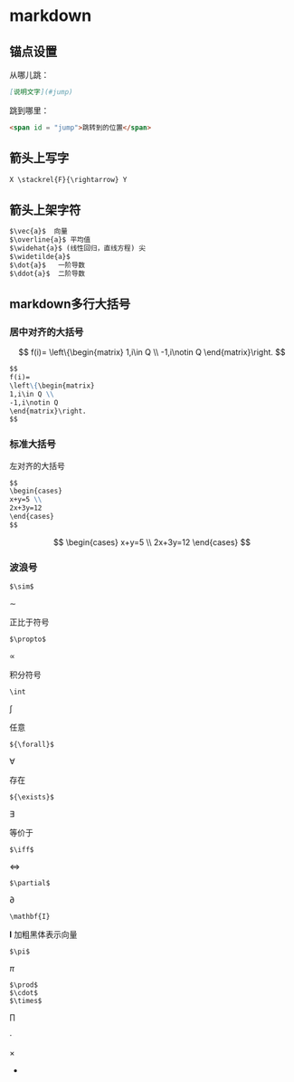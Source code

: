 # markdown

## 锚点设置

从哪儿跳：

```markdown
[说明文字](#jump)
```

跳到哪里：

```markdown
<span id = "jump">跳转到的位置</span>
```

## 箭头上写字

```markdown
X \stackrel{F}{\rightarrow} Y
```



## 箭头上架字符

```markdown
$\vec{a}$  向量
$\overline{a}$ 平均值
$\widehat{a}$ (线性回归，直线方程) 尖
$\widetilde{a}$ 
$\dot{a}$   一阶导数
$\ddot{a}$  二阶导数
```

## markdown多行大括号

### 居中对齐的大括号

$$
f(i)=
\left\{\begin{matrix}
1,i\in Q \\
-1,i\notin Q
\end{matrix}\right.
$$

```markdown
$$
f(i)=
\left\{\begin{matrix}
1,i\in Q \\
-1,i\notin Q
\end{matrix}\right.
$$

```

### 标准大括号

左对齐的大括号

```markdown
$$
\begin{cases}
x+y=5 \\
2x+3y=12
\end{cases}
$$

```

$$
\begin{cases}
x+y=5 \\
2x+3y=12
\end{cases}
$$

### 波浪号

```
$\sim$
```

$\sim$

正比于符号

```
$\propto$
```

$\propto$

积分符号

```
\int
```

$\int$

任意

```
${\forall}$
```

${\forall}$

存在

```
${\exists}$
```

${\exists}$

等价于

```
$\iff$
```

$\iff$

```
$\partial$
```

$\partial$



```
\mathbf{I}
```

$\mathbf{I}$ 加粗黑体表示向量

```
$\pi$
```

$\pi$

```
$\prod$
$\cdot$
$\times$
```

$\prod$

$\cdot$

$\times$

- 
